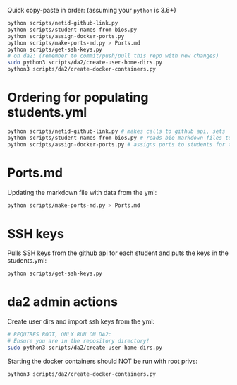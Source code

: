 Quick copy-paste in order: (assuming your `python` is 3.6+)

```bash
python scripts/netid-github-link.py
python scripts/student-names-from-bios.py
python scripts/assign-docker-ports.py
python scripts/make-ports-md.py > Ports.md
python scripts/get-ssh-keys.py
# on da2: (remember to commit/push/pull this repo with new changes)
sudo python3 scripts/da2/create-user-home-dirs.py
python3 scripts/da2/create-docker-containers.py
```

# Ordering for populating students.yml

```bash
python scripts/netid-github-link.py # makes calls to github api, sets 'github' and creates netids in students.yml
python scripts/student-names-from-bios.py # reads bio markdown files to get 'firstname' 'lastname'
python scripts/assign-docker-ports.py # assigns ports to students for their docker containers
```

# Ports.md

Updating the markdown file with data from the yml:

```bash
python scripts/make-ports-md.py > Ports.md
```

# SSH keys

Pulls SSH keys from the github api for each student and puts the keys in the students.yml:

```bash
python scripts/get-ssh-keys.py
```

# da2 admin actions

Create user dirs and import ssh keys from the yml:

```bash
# REQUIRES ROOT, ONLY RUN ON DA2:
# Ensure you are in the repository directory!
sudo python3 scripts/da2/create-user-home-dirs.py
```

Starting the docker containers should NOT be run with root privs:

```bash
python3 scripts/da2/create-docker-containers.py
```

